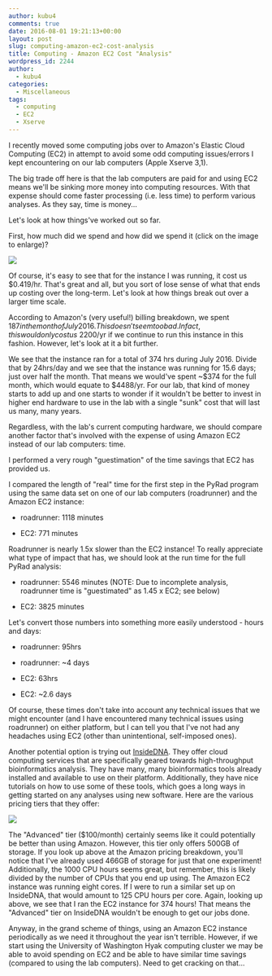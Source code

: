 ```yaml
---
author: kubu4
comments: true
date: 2016-08-01 19:21:13+00:00
layout: post
slug: computing-amazon-ec2-cost-analysis
title: Computing - Amazon EC2 Cost "Analysis"
wordpress_id: 2244
author:
  - kubu4
categories:
  - Miscellaneous
tags:
  - computing
  - EC2
  - Xserve
---
```


I recently moved some computing jobs over to Amazon's Elastic Cloud Computing (EC2) in attempt to avoid some odd computing issues/errors I kept encountering on our lab computers (Apple Xserve 3,1).

The big trade off here is that the lab computers are paid for and using EC2 means we'll be sinking more money into computing resources. With that expense should come faster processing (i.e. less time) to perform various analyses. As they say, time is money...

Let's look at how things've worked out so far.



First, how much did we spend and how did we spend it (click on the image to enlarge)?

[![](https://eagle.fish.washington.edu/Arabidopsis/20160801_AmazonEC2_costs.jpg)](http://eagle.fish.washington.edu/Arabidopsis/20160801_AmazonEC2_costs.jpg)



Of course, it's easy to see that for the instance I was running, it cost us $0.419/hr. That's great and all, but you sort of lose sense of what that ends up costing over the long-term. Let's look at how things break out over a larger time scale.

According to Amazon's (very useful!) billing breakdown, we spent $187 in the month of July 2016. This doesn't seem too bad. In fact, this would only cost us ~$2200/yr if we continue to run this instance in this fashion. However, let's look at it a bit further.

We see that the instance ran for a total of 374 hrs during July 2016. Divide that by 24hrs/day and we see that the instance was running for 15.6 days; just over half the month. That means we would've spent ~$374 for the full month, which would equate to $4488/yr. For our lab, that kind of money starts to add up and one starts to wonder if it wouldn't be better to invest in higher end hardware to use in the lab with a single "sunk" cost that will last us many, many years.

Regardless, with the lab's current computing hardware, we should compare another factor that's involved with the expense of using Amazon EC2 instead of our lab computers: time.

I performed a very rough "guestimation" of the time savings that EC2 has provided us.



I compared the length of "real" time for the first step in the PyRad program using the same data set on one of our lab computers (roadrunner) and the Amazon EC2 instance:





  * roadrunner: 1118 minutes



  * EC2: 771 minutes








Roadrunner is nearly 1.5x slower than the EC2 instance! To really appreciate what type of impact that has, we should look at the run time for the full PyRad analysis:





  * roadrunner: 5546 minutes (NOTE: Due to incomplete analysis, roadrunner time is "guestimated" as 1.45 x EC2; see below)



  * EC2: 3825 minutes








Let's convert those numbers into something more easily understood - hours and days:





  * roadrunner: 95hrs



  * roadrunner: ~4 days



  * EC2: 63hrs



  * EC2: ~2.6 days








Of course, these times don't take into account any technical issues that we might encounter (and I have encountered many technical issues using roadrunner) on either platform, but I can tell you that I've not had any headaches using EC2 (other than unintentional, self-imposed ones).



Another potential option is trying out [InsideDNA](https://insidedna.me). They offer cloud computing services that are specifically geared towards high-throughput bioinformatics analysis. They have many, many bioinformatics tools already installed and available to use on their platform. Additionally, they have nice tutorials on how to use some of these tools, which goes a long ways in getting started on any analyses using new software. Here are the various pricing tiers that they offer:



[![](https://eagle.fish.washington.edu/Arabidopsis/20160801_insideDNA_pricing.jpg)](http://eagle.fish.washington.edu/Arabidopsis/20160801_insideDNA_pricing.jpg)





The "Advanced" tier ($100/month) certainly seems like it could potentially be better than using Amazon. However, this tier only offers 500GB of storage. If you look up above at the Amazon pricing breakdown, you'll notice that I've already used 466GB of storage for just that one experiment! Additionally, the 1000 CPU hours seems great, but remember, this is likely divided by the number of CPUs that you end up using. The Amazon EC2 instance was running eight cores. If I were to run a similar set up on InsideDNA, that would amount to 125 CPU hours per core. Again, looking up above, we see that I ran the EC2 instance for 374 hours! That means the "Advanced" tier on InsideDNA wouldn't be enough to get our jobs done.



Anyway, in the grand scheme of things, using an Amazon EC2 instance periodically as we need it throughout the year isn't terrible. However, if we start using the University of Washington Hyak computing cluster we may be able to avoid spending on EC2 and be able to have similar time savings (compared to using the lab computers). Need to get cracking on that...
